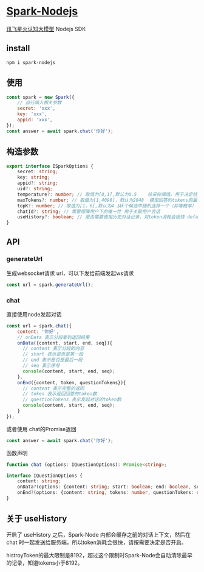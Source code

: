 <!--
 * @Author: chenzhongsheng
 * @Date: 2023-02-13 17:02:26
 * @Description: Coding something
-->
# [Spark-Nodejs](https://github.com/theajack/spark-node)

[讯飞星火认知大模型](https://xinghuo.xfyun.cn/) Nodejs SDK

## install 

```
npm i spark-nodejs
```

## 使用

```js
const spark = new Spark({
    // 自行填入相关参数
    secret: 'xxx',
    key: 'xxx',
    appid: 'xxx',
});
const answer = await spark.chat('你好');
```

## 构造参数

```ts
export interface ISparkOptions {
    secret: string;
    key: string;
    appid?: string;
    uid?: string;
    temperature?: number; // 取值为[0,1],默认为0.5	核采样阈值。用于决定结果随机性，取值越高随机性越强即相同的问题得到的不同答案的可能性越高
    maxTokens?: number; // 取值为[1,4096]，默认为2048	模型回答的tokens的最大长度
    topK?: number; // 取值为[1，6],默认为4	从k个候选中随机选择⼀个（⾮等概率）
    chatId?: string; // 需要保障用户下的唯一性	用于关联用户会话
    useHistory?: boolean; // 是否需要使用历史对话记录，对token消耗会很快 default: false
}
```

## API

### generateUrl

生成websocket请求 url，可以下发给前端发起ws请求

```js
const url = spark.generateUrl();
```

### chat

直接使用node发起对话

```js
const url = spark.chat({
    content: '你好',
    // onData 表示分段拿到返回结果
    onData({content, start, end, seq}){
      // content 表示分段的内容 
      // start 表示是否是第一段
      // end 表示是否是最后一段
      // seq 表示序号
      console(content, start, end, seq);
    },
    onEnd({content, token, questionTokens}){
      // content 表示完整的返回
      // token 表示返回回答的token数
      // questionTokens 表示发起对话的token数
      console(content, start, end, seq);
    }
});
```

或者使用 chat的Promise返回

```js
const answer = await spark.chat('你好');
```

函数声明

```ts
function chat (options: IQuestionOptions): Promise<string>;

interface IQuestionOptions {
    content: string;
    onData?(options: {content: string; start: boolean; end: boolean, seq: number}): void;
    onEnd?(options: {content: string, tokens: number, questionTokens: number}): void;
}
```

## 关于 useHistory

开启了 useHistory 之后，Spark-Node 内部会缓存之前的对话上下文，然后在 chat 时一起发送给服务端，所以token消耗会很快，请按需要决定是否开启。

histroyToken的最大限制是8192，超过这个限制时Spark-Node会自动清除最早的记录，知道tokens小于8192。
